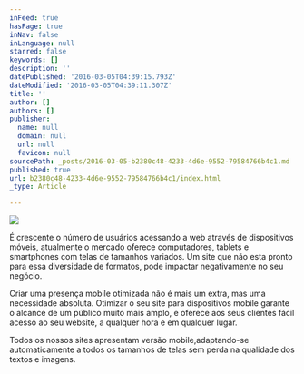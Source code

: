 ```yaml
---
inFeed: true
hasPage: true
inNav: false
inLanguage: null
starred: false
keywords: []
description: ''
datePublished: '2016-03-05T04:39:15.793Z'
dateModified: '2016-03-05T04:39:11.307Z'
title: ''
author: []
authors: []
publisher:
  name: null
  domain: null
  url: null
  favicon: null
sourcePath: _posts/2016-03-05-b2380c48-4233-4d6e-9552-79584766b4c1.md
published: true
url: b2380c48-4233-4d6e-9552-79584766b4c1/index.html
_type: Article

---
```

![](https://the-grid-user-content.s3-us-west-2.amazonaws.com/f4e8ae94-b89e-4cbf-be8a-7a14c8bd0391.png)

É crescente o número de usuários acessando a web através de dispositivos móveis, atualmente o mercado oferece computadores, tablets e smartphones com telas de tamanhos variados. Um site que não esta pronto para essa diversidade de formatos, pode impactar negativamente no seu negócio.

Criar uma presença mobile otimizada não é mais um extra, mas uma necessidade absoluta. Otimizar o seu site para dispositivos mobile garante o alcance de um público muito mais amplo, e oferece aos seus clientes fácil acesso ao seu website, a qualquer hora e em qualquer lugar.

Todos os nossos sites apresentam versão mobile,adaptando-se automaticamente a todos os tamanhos de telas sem perda na qualidade dos textos e imagens.